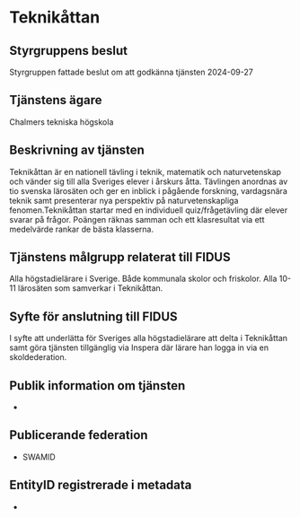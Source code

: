 # Teknikåttan

## Styrgruppens beslut

Styrgruppen fattade beslut om att godkänna tjänsten 2024-09-27

## Tjänstens ägare

Chalmers tekniska högskola

## Beskrivning av tjänsten

Teknikåttan är en nationell tävling i teknik, matematik och naturvetenskap och vänder sig till alla Sveriges elever i årskurs åtta. Tävlingen anordnas av tio svenska lärosäten och ger en inblick i pågående forskning, vardagsnära teknik samt presenterar nya perspektiv på naturvetenskapliga fenomen.Teknikåttan startar med en individuell quiz/frågetävling där elever svarar på frågor. Poängen räknas samman och ett klasresultat via ett medelvärde rankar de bästa klasserna.

## Tjänstens målgrupp relaterat till FIDUS

Alla högstadielärare i Sverige. Både kommunala skolor och friskolor. Alla 10-11 lärosäten som samverkar i Teknikåttan.

## Syfte för anslutning till FIDUS

I syfte att underlätta för Sveriges alla högstadielärare att delta i Teknikåttan samt göra tjänsten tillgänglig via Inspera där lärare han logga in via en skoldederation.

## Publik information om tjänsten

-   

## Publicerande federation

-   SWAMID

## EntityID registrerade i metadata

-   

